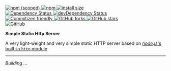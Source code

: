 <p dir="auto">
	<a href="https://npmjs.com/package/simplatic-http-server">
		<img alt="npm (scoped)" src="https://img.shields.io/npm/v/simplatic-http-server.svg">
	</a>
	<a href="https://npmjs.com/package/simplatic-http-server">
		<img alt="npm" src="https://img.shields.io/npm/dt/simplatic-http-server.svg">
	</a>
	<a href="https://packagephobia.now.sh/result?p=simplatic-http-server">
		<img src="https://packagephobia.now.sh/badge?p=simplatic-http-server" alt="install size">
	</a>
	<br>
	<a href="https://david-dm.org/mirismaili/simplatic-http-server">
		<img src="https://david-dm.org/mirismaili/simplatic-http-server.svg" alt="Dependency Status">
	</a>
	<a href="https://david-dm.org/mirismaili/simplatic-http-server?type=dev">
		<img src="https://david-dm.org/mirismaili/simplatic-http-server/dev-status.svg" alt="devDependency Status">
	</a>
	<br>
	<a href="http://commitizen.github.io/cz-cli/">
		<img alt="Commitizen friendly" src="https://img.shields.io/badge/commitizen-friendly-brightgreen.svg">
	</a>
	<a href="https://github.com/mirismaili/simplatic-http-server/fork">
		<img src="https://img.shields.io/github/forks/mirismaili/simplatic-http-server.svg?style=social" alt="GitHub forks">
	</a>
	<a href="https://github.com/mirismaili/simplatic-http-server">
		<img src="https://img.shields.io/github/stars/mirismaili/simplatic-http-server.svg?style=social" alt="GitHub stars">
	</a>
	<br>
	<a href="https://github.com/mirismaili/simplatic-http-server/blob/master/LICENSE">
		<img alt="GitHub" src="https://img.shields.io/github/license/mirismaili/simplatic-http-server.svg">
	</a>
</p>

**Simple Static Http Server**

A very light-weight and very simple static HTTP server based on [*node.js*'s built-in `http` module](https://nodejs.org/api/http.html) 

***

*Building ...*
